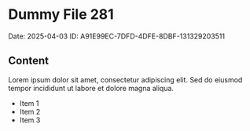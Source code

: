 # Dummy File 281

Date: 2025-04-03
ID: A91E99EC-7DFD-4DFE-8DBF-131329203511

## Content

Lorem ipsum dolor sit amet, consectetur adipiscing elit.
Sed do eiusmod tempor incididunt ut labore et dolore magna aliqua.

* Item 1
* Item 2
* Item 3

